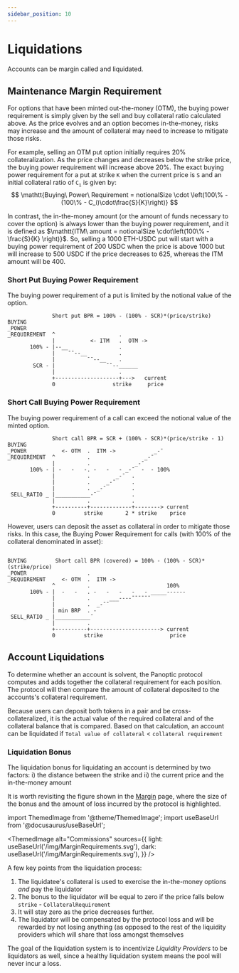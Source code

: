 ```yaml
---
sidebar_position: 10
---
```


# Liquidations
Accounts can be margin called and liquidated.

## Maintenance Margin Requirement
For options that have been minted out-the-money (OTM), the buying power requirement is simply given by the sell and buy collateral ratio calculated above.
As the price evolves and an option becomes in-the-money, risks may increase and the amount of collateral may need to increase to mitigate those risks.

For example, selling an OTM put option initially requires 20% collateralization.
As the price changes and decreases below the strike price, the buying power requirement will increase above 20%.
The exact buying power requirement for a put at strike $\mathtt{K}$ when the current price is $\mathtt{S}$ and an initial collateral ratio of $\mathtt{C_i}$ is given by:
$$
\mathtt{Buying\ Power\ Requirement = notionalSize \cdot \left(100\% - (100\% - C_i)\cdot\frac{S}{K}\right)}
$$

In contrast, the in-the-money amount (or the amount of funds necessary to cover the option) is always lower than the buying power requirement, and it is defined as $\mathtt{ITM\ amount = notionalSize \cdot\left(100\% - \frac{S}{K} \right)}$.
So, selling a 1000 ETH-USDC put will start with a buying power requirement of 200 USDC when the price is above 1000 but will increase to 500 USDC if the price decreases to 625, whereas the ITM amount will be 400.


### Short Put Buying Power Requirement

The buying power requirement of a put is limited by the notional value of the option.

```solidity
              Short put BPR = 100% - (100% - SCR)*(price/strike)
BUYING        
_POWER                       
_REQUIREMENT  ^                    .
              |           <- ITM   .  OTM ->
       100% - |--__                .         
              |    ¯¯--__          .
              |          ¯¯--__    .     
        SCR - |                ¯¯--______ 
              |                    .
              +--------------------+--->   current
              0                  strike     price

```

### Short Call Buying Power Requirement

The buying power requirement of a call can exceed the notional value of the minted option.

```solidity
              Short call BPR = SCR + (100% - SCR)*(price/strike - 1) 
BUYING                                           
_POWER           <- OTM  .  ITM ->            _-¯
_REQUIREMENT  ^          .                 _-¯
              |          .              _-¯
       100% - | -   -   -. -   -   - _-¯  -  - 100%
              |          .        _-¯  .
              |          .     _-¯     .   
              |          .  _-¯        . 
 SELL_RATIO _ |___________-¯           .
              |          .             .
              +----------+-------------+--------> current
              0         strike       2 * strike    price

```



However, users can deposit the asset as collateral in order to mitigate those risks.
In this case, the Buying Power Requirement for calls (with 100% of the collateral denominated in asset):
```solidity

BUYING         Short call BPR (covered) = 100% - (100% - SCR)*(strike/price) 
_POWER                   .
_REQUIREMENT     <- OTM  .  ITM ->
              ^          .                        100%
       100% - |  -   -   . -   -   -   -   - _____------ 
              |          .      ___----¯¯¯¯¯¯
              |          .  _-¯¯
              | min BRP  . -     
 SELL_RATIO _ |___________¯
              |          .
              +----------+----------------------> current
              0         strike                     price

```

## Account Liquidations 

To determine whether an account is solvent, the Panoptic protocol computes and adds together the collateral requirement for each position. 
The protocol will then compare the amount of collateral deposited to the accounts's collateral requirement.

Because users can deposit both tokens in a pair and be cross-collateralized, it is the actual value of the required collateral and of the collateral balance that is compared.
Based on that calculation, an account can be liquidated if `Total value of collateral` < `collateral requirement`


### Liquidation Bonus

The liquidation bonus for liquidating an account is determined by two factors: i) the distance between the strike and ii) the current price and the in-the-money amount 

It is worth revisiting the figure shown in the [Margin](/docs/panoptic-protocol/margin) page, where the size of the bonus and the amount of loss incurred by the protocol is highlighted.

import ThemedImage from '@theme/ThemedImage';
import useBaseUrl from '@docusaurus/useBaseUrl';


<ThemedImage
  alt="Commissions"
  sources={{
    light: useBaseUrl('/img/MarginRequirements.svg'),
    dark: useBaseUrl('/img/MarginRequirements.svg'),
  }}
/>

A few key points from the liquidation process:

1. The liquidatee's collateral is used to exercise the in-the-money options *and* pay the liquidator
2. The bonus to the liquidator will be equal to zero if the price falls below `strike` - `CollateralRequirement`
3. It will stay zero as the price decreases further.
4. The liquidator will be compensated by the protocol loss and will be rewarded by not losing anything (as opposed to the rest of the liquidity providers which will share that loss amongst themselves

The goal of the liquidation system is to incentivize *Liquidity Providers* to be liquidators as well, since a healthy liquidation system means the pool will never incur a loss.
